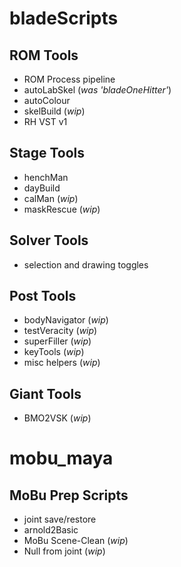 # bladeScripts

## ROM Tools
+ ROM Process pipeline
+ autoLabSkel (_was 'bladeOneHitter'_)
+ autoColour
+ skelBuild (_wip_)
+ RH VST v1

## Stage Tools
+ henchMan
+ dayBuild
+ calMan (_wip_)
+ maskRescue (_wip_)

## Solver Tools
+ selection and drawing toggles

## Post Tools
+ bodyNavigator (_wip_)
+ testVeracity (_wip_)
+ superFiller (_wip_)
+ keyTools (_wip_)
+ misc helpers (_wip_)

## Giant Tools
+ BMO2VSK (_wip_)


# mobu_maya

## MoBu Prep Scripts
+ joint save/restore
+ arnold2Basic 
+ MoBu Scene-Clean (_wip_)
+ Null from joint (_wip_)